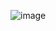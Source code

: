![image](https://github.com/szynszyl320/IpCalc/assets/163065469/dad48803-49c4-4d06-abe4-2d8cade41a7c)
